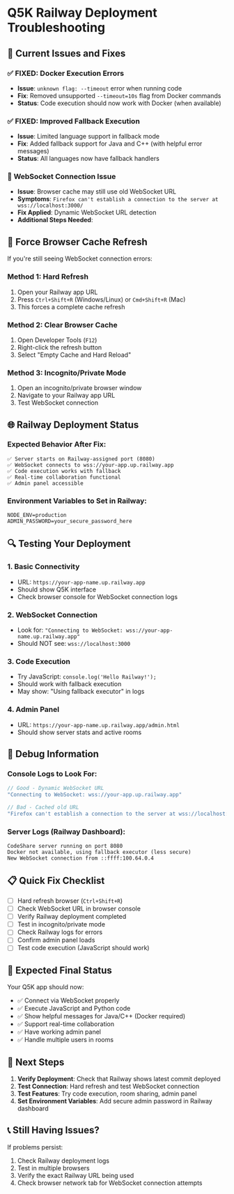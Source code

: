 # Q5K Railway Deployment Troubleshooting

## 🔧 Current Issues and Fixes

### ✅ **FIXED: Docker Execution Errors**
- **Issue**: `unknown flag: --timeout` error when running code
- **Fix**: Removed unsupported `--timeout=10s` flag from Docker commands
- **Status**: Code execution should now work with Docker (when available)

### ✅ **FIXED: Improved Fallback Execution**
- **Issue**: Limited language support in fallback mode
- **Fix**: Added fallback support for Java and C++ (with helpful error messages)
- **Status**: All languages now have fallback handlers

### 🚧 **WebSocket Connection Issue**
- **Issue**: Browser cache may still use old WebSocket URL
- **Symptoms**: `Firefox can't establish a connection to the server at wss://localhost:3000/`
- **Fix Applied**: Dynamic WebSocket URL detection
- **Additional Steps Needed**:

## 🔄 **Force Browser Cache Refresh**

If you're still seeing WebSocket connection errors:

### Method 1: Hard Refresh
1. Open your Railway app URL
2. Press `Ctrl+Shift+R` (Windows/Linux) or `Cmd+Shift+R` (Mac)
3. This forces a complete cache refresh

### Method 2: Clear Browser Cache
1. Open Developer Tools (`F12`)
2. Right-click the refresh button
3. Select "Empty Cache and Hard Reload"

### Method 3: Incognito/Private Mode
1. Open an incognito/private browser window
2. Navigate to your Railway app URL
3. Test WebSocket connection

## 🌐 **Railway Deployment Status**

### Expected Behavior After Fix:
```
✅ Server starts on Railway-assigned port (8080)
✅ WebSocket connects to wss://your-app.up.railway.app
✅ Code execution works with fallback
✅ Real-time collaboration functional
✅ Admin panel accessible
```

### Environment Variables to Set in Railway:
```
NODE_ENV=production
ADMIN_PASSWORD=your_secure_password_here
```

## 🔍 **Testing Your Deployment**

### 1. Basic Connectivity
- URL: `https://your-app-name.up.railway.app`
- Should show Q5K interface
- Check browser console for WebSocket connection logs

### 2. WebSocket Connection
- Look for: `"Connecting to WebSocket: wss://your-app-name.up.railway.app"`
- Should NOT see: `wss://localhost:3000`

### 3. Code Execution
- Try JavaScript: `console.log('Hello Railway!');`
- Should work with fallback execution
- May show: "Using fallback executor" in logs

### 4. Admin Panel
- URL: `https://your-app-name.up.railway.app/admin.html`
- Should show server stats and active rooms

## 🐛 **Debug Information**

### Console Logs to Look For:
```javascript
// Good - Dynamic WebSocket URL
"Connecting to WebSocket: wss://your-app.up.railway.app"

// Bad - Cached old URL  
"Firefox can't establish a connection to the server at wss://localhost:3000/"
```

### Server Logs (Railway Dashboard):
```
CodeShare server running on port 8080
Docker not available, using fallback executor (less secure)
New WebSocket connection from ::ffff:100.64.0.4
```

## 📋 **Quick Fix Checklist**

- [ ] Hard refresh browser (`Ctrl+Shift+R`)
- [ ] Check WebSocket URL in browser console
- [ ] Verify Railway deployment completed
- [ ] Test in incognito/private mode
- [ ] Check Railway logs for errors
- [ ] Confirm admin panel loads
- [ ] Test code execution (JavaScript should work)

## 🎯 **Expected Final Status**

Your Q5K app should now:
- ✅ Connect via WebSocket properly
- ✅ Execute JavaScript and Python code
- ✅ Show helpful messages for Java/C++ (Docker required)
- ✅ Support real-time collaboration
- ✅ Have working admin panel
- ✅ Handle multiple users in rooms

## 🚀 **Next Steps**

1. **Verify Deployment**: Check that Railway shows latest commit deployed
2. **Test Connection**: Hard refresh and test WebSocket connection  
3. **Test Features**: Try code execution, room sharing, admin panel
4. **Set Environment Variables**: Add secure admin password in Railway dashboard

## 📞 **Still Having Issues?**

If problems persist:
1. Check Railway deployment logs
2. Test in multiple browsers
3. Verify the exact Railway URL being used
4. Check browser network tab for WebSocket connection attempts
